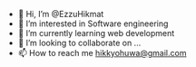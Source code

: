 - 👋 Hi, I’m @EzzuHikmat
- 👀 I’m interested in Software engineering
- 🌱 I’m currently learning web development
- 💞️ I’m looking to collaborate on ...
- 📫 How to reach me hikkyohuwa@gmail.com

<!---
EzzuHikmat/EzzuHikmat is a ✨ special ✨ repository because its `README.md` (this file) appears on your GitHub profile.
You can click the Preview link to take a look at your changes.
--->

